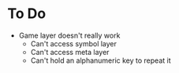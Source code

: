 # To Do

- Game layer doesn't really work
  - Can't access symbol layer
  - Can't access meta layer
  - Can't hold an alphanumeric key to repeat it
